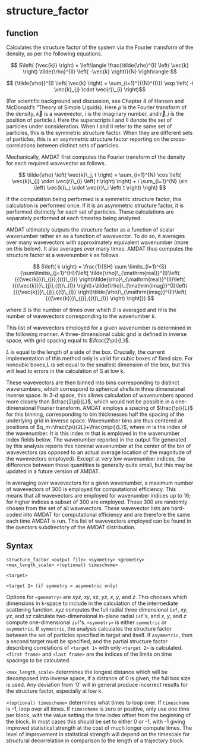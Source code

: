 <h1>structure_factor</h1>
<h2>function</h2>

Calculates the structure factor of the system via the Fourier transform of the density, as per the following equations.

$$ S\left( {\vec{k}} \right) = \left\langle \frac{\tilde{\rho}^{I} \left( \vec{k} \right) \tilde{\rho}^{II} \left( -\vec{k} \right)}{N}  \right\rangle $$

$$ {\tilde{\rho}}^{I} \left( \vec{k} \right) = \sum_{i=1}^{{{N}^{I}}} \exp \left( -i \vec{k}_{j} \cdot \vec{r}\_{i} \right)$$

(For scientific background and discussion, see Chapter 4 of Hansen and McDonald’s “Theory of Simple Liquids). Here $\tilde{\rho}$ is the Fourier transform of the density, $\vec{k}$ is a wavevector, $i$ is the imaginary number, and $\vec{r}\_{i}$ is the position of particle $i$. Here the superscripts I and II denote the set of particles under consideration. When I and II refer to the same set of particles, this is the symmetric structure factor. When they are different sets of particles, this is an asymmetric structure factor reporting on the cross-correlations between distinct sets of particles.

Mechanically, AMDAT first computes the Fourier transform of the density for each required wavevector as follows.

$$ \tilde{\rho} \left( \vec{k}\_j, t \right) = \sum_{i=1}^{N} \cos \left( \vec{k}\_{j} \cdot \vec{r}\_{i} \left( t \right) \right) + i \sum_{i=1}^{N} \sin \left( \vec{k}\_j \cdot \vec{r}\_i \left( t \right) \right) $$
<!-- ORIGINAL EQUATION: $$ \[\tilde{\rho} \left( {{{\vec{k}}}_{j}},t \right)=\sum\limits_{i=1}^{N}{\cos \left( {{{\vec{k}}}_{j}}\cdot {{{\vec{r}}}_{i}}\left( t \right) \right)}+i\sum\limits_{i=1}^{N}{\sin \left( {{{\vec{k}}}_{j}}\cdot {{{\vec{r}}}_{i}}\left( t \right) \right)}\] $$ -->

If the computation being performed is a symmetric structure factor, this calculation is performed once. If it is an asymmetric structure factor, it is performed distinctly for each set of particles. These calculations are separately performed at each timestep being analyzed.

AMDAT ultimately outputs the structure factor as a function of scalar wavenumber rather an as a function of wavevector. To do so, it averages over many wavevectors with approximately equivalent wavenumber (more on this below). It also averages over many times. AMDAT thus computes the structure factor at a wavenumber k as follows.

$$ S\left( k \right) = \frac{1}{SH} \sum \limits_{l=1}^{S}{\sum\limits\_{j=1}^{H}{\left[ \tilde{\rho}\_{\mathrm{real}}^{I}\left( {{{\vec{k}}}\_{j}},{{t}\_{l}} \right)\tilde{\rho}\_{\mathrm{real}}^{II}\left( {{{\vec{k}}}\_{j}},{{t}\_{l}} \right)+\tilde{\rho}\_{\mathrm{imag}}^{I}\left( {{{\vec{k}}}\_{j}},{{t}\_{l}} \right)\tilde{\rho}\_{\mathrm{imag}}^{II}\left( {{{\vec{k}}}\_{j}},{{t}\_{l}} \right) \right]}} $$
<!-- $$ S\left( k \right)=\frac{1}{SH}\sum\limits_{l=1}^{S}{\sum\limits_{j=1}^{H}{\left[ \tilde{\rho} _{real}^{I}\left( {{{\vec{k}}}_{j}},{{t}_{l}} \right)\tilde{\rho} _{real}^{II}\left( {{{\vec{k}}}_{j}},{{t}_{l}} \right)+\tilde{\rho} _{imag}^{I}\left( {{{\vec{k}}}_{j}},{{t}_{l}} \right)\tilde{\rho} _{imag}^{II}\left( {{{\vec{k}}}_{j}},{{t}_{l}} \right) \right]}} $$
 -->

where $S$ is the number of times over which $S$ is averaged and $H$ is the number of wavevectors corresponding to the wavenumber $k$.


This list of wavevectors employed for a given wavenumber is determined in the following manner. A three-dimensional cubic grid is defined in inverse space, with grid spacing equal to $\frac{2\pi}{L}$. 

$L$ is equal to the length of a side of the box. Crucially, the current implementation of this method only is valid for cubic boxes of fixed size. For noncubic boxes,L is set equal to the smallest dimension of the box, but this will lead to errors in the calculation of S at low k. 

These wavevectors are then binned into bins corresponding to distinct wavenumbers, which correspond to spherical shells in three dimensional inverse space. In 3-d space, this allows calculation of wavenumbers spaced more closely than $\frac{2\pi}{L}$, which would not be possible in a one-dimensional Fourier transform.  AMDAT employs a spacing of $\frac{\pi}{L}$ for this binning, corresponding to bin thicknesses half the spacing of the underlying grid in inverse space. Wavenumber bins are thus centered at positions of $q_m=\frac{\pi}{2L}+\frac{m\pi}{L}$, where $m$ is the index of the wavenumber. It is this index $m$ that is employed in the wavenumber index fields below. The wavenumber reported in the output file generated by this analysis reports this nominal wavenumber at the center of the bin of wavevectors (as opposed to an actual average location of the magnitude of the wavevectors employed). Except at very low wavenumber indices, the difference between these quantities is generally quite small, but this may be updated in a future version of AMDAT.

In averaging over wavevectors for a given wavenumber, a maximum number of wavevectors of 300 is employed for computational efficiency. This means that all wavevectors are employed for wavenumber indices up to 16; for higher indices a subset of 300 are employed. These 300 are randomly chosen from the set of all wavevectors. These wavevector lists are hard-coded into AMDAT for computational efficiency and are therefore the same each time AMDAT is run. This list of wavevectors employed can be found in the qvectors subdirectory of the AMDAT distribution.

<h2>Syntax</h2>

```
structure_factor <output file> <symmetry> <geometry> <max_length_scale> <(optional) timescheme>

<target>

<target 2> (if symmetry = asymmetric only)
```

Options for `<geometry>` are $xyz$, $xy$, $xz$, $yz$, $x$, $y$, and $z$. This chooses which dimensions in k-space to include in the calculation of the intermediate scattering function. $xyz$ computes the full radial three dimensional `isf`, $xy$, $yz$, and $xz$ calculate two-dimensional in-plane radial `isf`'s, and $x$, $y$, and $z$ compute one-dimensional `isf`'s. `<symmetry>` is either `symmetric` or `asymmetric`. If `symmetric`, the analysis calculates the structure factor between the set of particles specified in target and itself. If `asymmetric`, then a second target must be specified, and the partial structure factor describing correlations of `<target 1>` with only `<target 2>` is calculated. `<first frame>` and `<last frame>` are the indices of the limits on time spacings to be calculated.

`<max_length_scale>` determines the longest distance which will be decomposed into inverse space, if a distance of 0 is given, the full box size is used. Any deviation from '0' will in general produce incorrect results for the structure factor, especially at low k.

`<(optional) timescheme>` determines what times to loop over. If `timescheme` is -1, loop over all times. If `timescheme` is zero or positive, only use one time per block, with the value setting the time index offset from the beginning of the block. In most cases this should be set to either 0 or -1, with -1 giving improved statistical strength at the cost of much longer compute times. The level of improvement in statistical strength will depend on the timescale for structural decorrelation in comparison to the length of a trajectory block.
